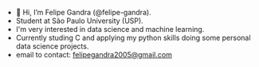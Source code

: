 - 👋 Hi, I’m Felipe Gandra (@felipe-gandra).
-  Student at São Paulo University (USP).
-  I'm very interested in data science and machine learning.
-  Currently studing C and applying my python skills doing some personal data science projects.
-  email to contact: felipegandra2005@gmail.com
  

<!---
felipe-gandra/felipe-gandra is a ✨ special ✨ repository because its `README.md` (this file) appears on your GitHub profile.
You can click the Preview link to take a look at your changes.
--->
